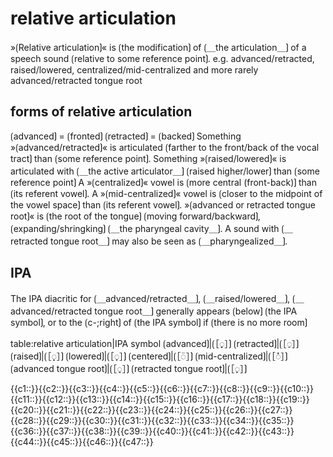# relative articulation

»⟮Relative articulation⟯« is ⟮the modification⟯ of ⟮＿the articulation＿⟯ of a speech sound ⟮relative to some reference point⟯.
e.g. advanced/retracted, raised/lowered, centralized/mid-centralized and more rarely advanced/retracted tongue root

## forms of relative articulation

⟮advanced⟯ = ⟮fronted⟯
⟮retracted⟯ = ⟮backed⟯
Something »⟮advanced/retracted⟯« is articulated ⟮farther to the front/back of the vocal tract⟯ than ⟮some reference point⟯. 
Something »⟮raised/lowered⟯« is articulated with ⟮＿the active articulator＿⟯ ⟮raised higher/lower⟯ than ⟮some reference point⟯
A »⟮centralized⟯« vowel is ⟮more central (front-back)⟯ than ⟮its referent vowel⟯.
A »⟮mid-centralized⟯« vowel is ⟮closer to the midpoint of the vowel space⟯ than ⟮its referent vowel⟯. 
»⟮advanced or retracted tongue root⟯« is ⟮the root of the tongue⟯ ⟮moving forward/backward⟯, ⟮expanding/shringking⟯ ⟮＿the pharyngeal cavity＿⟯.
A sound with ⟮＿retracted tongue root＿⟯ may also be seen as ⟮＿pharyngealized＿⟯.

## IPA

The IPA diacritic for ⟮＿advanced/retracted＿⟯, ⟮＿raised/lowered＿⟯, ⟮＿advanced/retracted tongue root＿⟯ generally appears ⟮below⟯ ⟮the IPA symbol⟯, or to the ⟮c-;right⟯ of ⟮the IPA symbol⟯ if ⟮there is no more room⟯


table:relative articulation|IPA symbol
⟮advanced⟯|⟮［◌̟］⟯
⟮retracted⟯|⟮［◌̠］⟯
⟮raised⟯|⟮［◌̝］⟯
⟮lowered⟯|⟮［◌̞］⟯
⟮centered⟯|⟮［◌̈］⟯
⟮mid-centralized⟯|⟮［◌̽］⟯
⟮advanced tongue root⟯|⟮［◌̘］⟯
⟮retracted tongue root⟯|⟮［◌̙］⟯

<span class="cloze-dump">{{c1::}}{{c2::}}{{c3::}}{{c4::}}{{c5::}}{{c6::}}{{c7::}}{{c8::}}{{c9::}}{{c10::}}{{c11::}}{{c12::}}{{c13::}}{{c14::}}{{c15::}}{{c16::}}{{c17::}}{{c18::}}{{c19::}}{{c20::}}{{c21::}}{{c22::}}{{c23::}}{{c24::}}{{c25::}}{{c26::}}{{c27::}}{{c28::}}{{c29::}}{{c30::}}{{c31::}}{{c32::}}{{c33::}}{{c34::}}{{c35::}}{{c36::}}{{c37::}}{{c38::}}{{c39::}}{{c40::}}{{c41::}}{{c42::}}{{c43::}}{{c44::}}{{c45::}}{{c46::}}{{c47::}}</span>